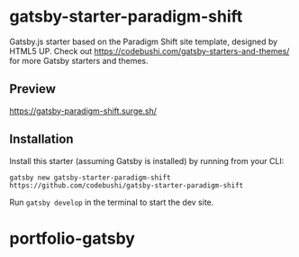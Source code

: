 # gatsby-starter-paradigm-shift

Gatsby.js starter based on the Paradigm Shift site template, designed by HTML5 UP. Check out https://codebushi.com/gatsby-starters-and-themes/ for more Gatsby starters and themes.

## Preview

https://gatsby-paradigm-shift.surge.sh/

## Installation

Install this starter (assuming Gatsby is installed) by running from your CLI:

```
gatsby new gatsby-starter-paradigm-shift https://github.com/codebushi/gatsby-starter-paradigm-shift
```

Run `gatsby develop` in the terminal to start the dev site.
# portfolio-gatsby
